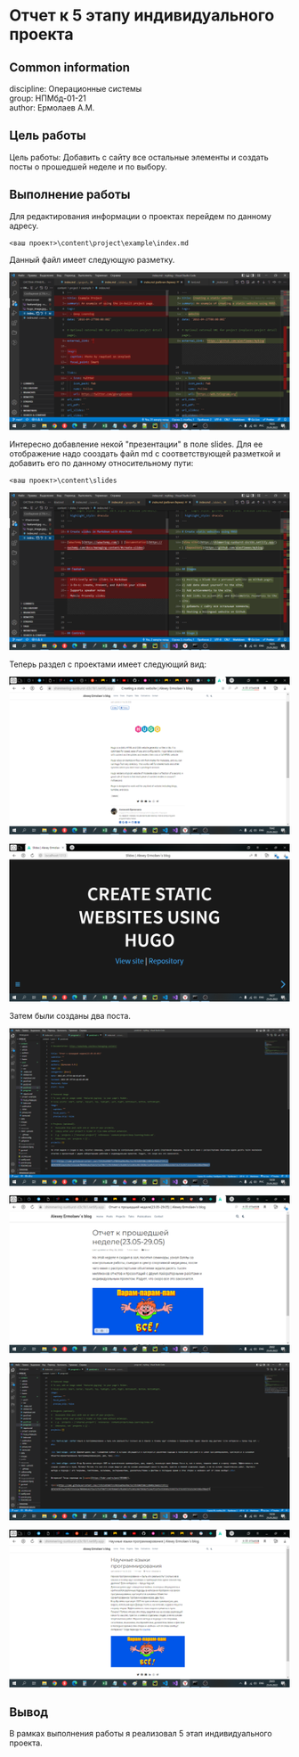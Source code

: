 # **Отчет к 5 этапу индивидуального проекта**
## **Common information**
discipline: Операционные системы  
group: НПМбд-01-21  
author: Ермолаев А.М.


## **Цель работы**
Цель работы: Добавить с сайту все остальные элементы и создать посты о прошедшей неделе и по выбору.


## **Выполнение работы**
Для редактирования информации о проектах перейдем по данному адресу.

```
<ваш проект>\content\project\example\index.md
```

Данный файл имеет следующую разметку.

![разметка файла с проектами](projects.png)

Интересно добавление некой "презентации" в поле slides. Для ее отображение надо сооздать файл md с соответствующей разметкой и добавить его по данному относительному пути:
```
<ваш проект>\content\slides
```

![разметка презентации](slides.png)

Теперь раздел с проектами имеет следующий вид:

![отображение раздела с проектами](pr_live.png)

![отображение презентации](slides_live.png)

Затем были созданы два поста.

![разметка поста о прошедшей неделе](week.png)

![отображение поста](w_live.png)

![разметка поста о научных языках программирования](prog.png)

![отображение поста](prog_live.png)

## **Вывод**
В рамках выполнения работы я реализовал 5 этап индивидуального проекта.